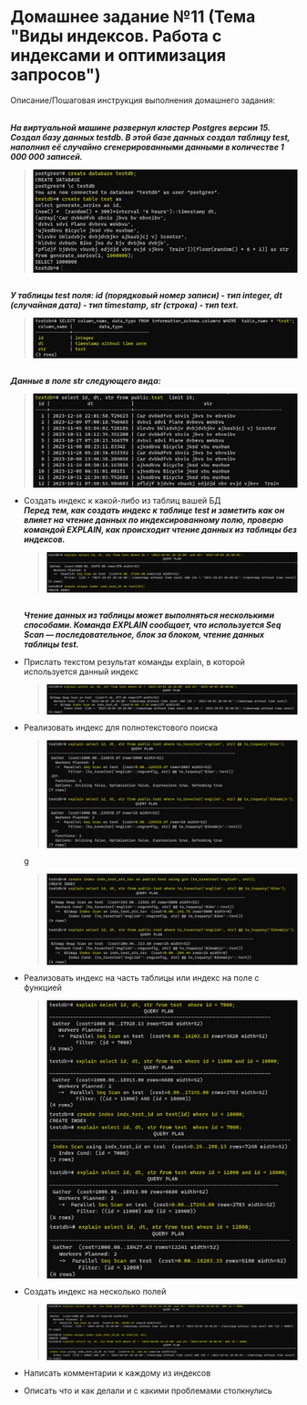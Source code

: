 # Домашнее задание №11 (Тема "Виды индексов. Работа с индексами и оптимизация запросов")

Описание/Пошаговая инструкция выполнения домашнего задания:

  <br>__*На виртуальной машине развернул кластер Postgres версии 15. Создал базу данных testdb. В этой базе данных создал таблицу test, наполнил её случайно сгенерированными данными в количестве 1 000 000 записей.*__
  > <img src="pic/0_1.JPG" align="center" />
  <br>__*У таблицы test поля: id (порядковый номер записи) - тип integer, dt (случайная дата) - тип timestamp, str (строка) - тип text.*__
  > <img src="pic/0_2.JPG" align="center" />
  <br>__*Данные в поле str следующего вида:*__
  > <img src="pic/0_3.JPG" align="center" />

* Создать индекс к какой-либо из таблиц вашей БД
  <br>__*Перед тем, как создать индекс к таблице test и заметить как он влияет на чтение данных по индексированному полю, проверю командой EXPLAIN, как происходит чтение данных из таблицы без индексов.*__
  > <img src="pic/1_1.JPG" align="center" />
  <br>__*Чтение данных из таблицы может выполняться несколькими способами. Команда EXPLAIN сообщает, что используется Seq Scan — последовательное, блок за блоком, чтение данных таблицы test.*__
  
* Прислать текстом результат команды explain, в которой используется данный индекс
  > <img src="pic/2_1.JPG" align="center" />
* Реализовать индекс для полнотекстового поиска
  > <img src="pic/3_1.JPG" align="center" />
  g
  > <img src="pic/3_2.JPG" align="center" />
* Реализовать индекс на часть таблицы или индекс на поле с функцией
  > <img src="pic/4_1.JPG" align="center" />
  > <img src="pic/4_2.JPG" align="center" />
  > <img src="pic/4_3.JPG" align="center" />
* Создать индекс на несколько полей
  > <img src="pic/5_1.JPG" align="center" />
  > <img src="pic/5_2.JPG" align="center" />
* Написать комментарии к каждому из индексов
* Описать что и как делали и с какими проблемами столкнулись

  

